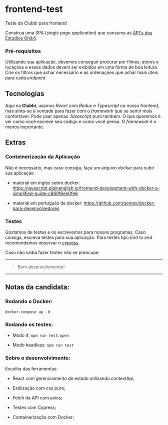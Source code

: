 # frontend-test
Teste da Clubbi para frontend

Construa uma SPA (_single page application_) que consuma as [API's dos Estudios Ghibli](https://ghibliapi.herokuapp.com/).


### Pré-requisitos

Utilizando sua aplicação, devemos conseguir procurar por filmes, atores e locações e esses dados devem ser exibidos em uma forma de boa leitura.
Crie os filtros que achar necessário e as ordenações que achar mais úteis para cada _endpoint_.


## Tecnologias

Aqui na __Clubbi__, usamos _React_ com _Redux_ e _Typescript_ no nosso frontend, mas sinta-se à vontade para fazer com o _framework_ que se sentir mais confortável. Pode usar apenas _Javascript_ puro também.
O que queremos é ver como você escreve seu código e como você pensa. O _framework_ é o menos importante.


## Extras


### Conteinerização da Aplicação

Não é necessário, mas caso consiga, faça um arquivo _docker_ para subir sua aplicação


- material em ingles sobre docker: https://javascript.plainenglish.io/frontend-development-with-docker-a-simplified-guide-c869f6ee0fe8


- material em português de docker: https://github.com/gomex/docker-para-desenvolvedores


### Testes
Gostamos de testes e os escrevemos para nossos programas. Caso consiga, escreva testes para sua aplicação.
Para testes tipo _End to end_ recomendamos observar o [cypress](https://www.cypress.io/).

Caso não saiba fazer testes não se preocupe.


---
> Bom desenvolvimento!

---

## Notas da candidata:

### Rodando o Docker:
`docker-compose up -d`


### Rodando os testes:
* Modo it: `npm run test:open`

* Modo headless: `npm run test`

### Sobre o desenvolvimento:
 Escolha das ferramentas: 

- React com gerenciamento de estado utilizando contextApi;

- Estilização com css puro;

- Fetch da API com axios;

- Testes com Cypress;

- Containerização com Docker;
